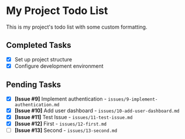 # My Project Todo List

This is my project's todo list with some custom formatting.

## Completed Tasks
- [x] Set up project structure
- [x] Configure development environment

## Pending Tasks
- [x] **[Issue #9]** Implement authentication - `issues/9-implement-authentication.md`
- [x] **[Issue #10]** Add user dashboard - `issues/10-add-user-dashboard.md`
- [x] **[Issue #11]** Test Issue - `issues/11-test-issue.md`
- [x] **[Issue #12]** First - `issues/12-first.md`
- [ ] **[Issue #13]** Second - `issues/13-second.md`
